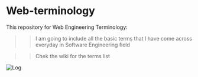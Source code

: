 # Web-terminology


This repository for Web Engineering Terminology:

>> I am going to include all the basic terms that I have come across everyday in Software Engineering field

>> Chek the wiki for the terms list 



![Log](https://s32.postimg.org/z9gfou1k5/web_development_university_worcester_course_page.jpg)


